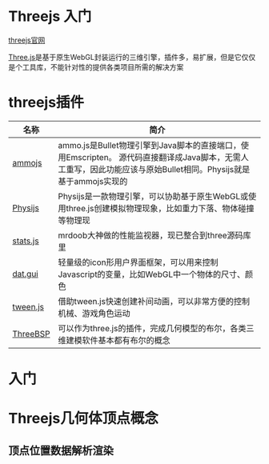 # Threejs 入门

[threejs官网](https://threejs.org/) 

[Three.js](https://github.com/mrdoob/three.js)是基于原生WebGL封装运行的三维引擎，插件多，易扩展，但是它仅仅是个工具库，不能针对性的提供各类项目所需的解决方案


# threejs插件

名称|简介
---|---
[ammojs](https://github.com/kripken/ammo.js)|ammo.js是Bullet物理引擎到Java脚本的直接端口，使用Emscripten。 源代码直接翻译成Java脚本，无需人工重写，因此功能应该与原始Bullet相同。Physijs就是基于ammojs实现的
[Physijs](https://github.com/chandlerprall/Physijs) | Physijs是一款物理引擎，可以协助基于原生WebGL或使用three.js创建模拟物理现象，比如重力下落、物体碰撞等物理现
[stats.js](https://github.com/mrdoob/stats.js) | mrdoob大神做的性能监视器，现已整合到three源码库里
[dat.gui](https://github.com/dataarts/dat.gui) | 轻量级的icon形用户界面框架，可以用来控制Javascript的变量，比如WebGL中一个物体的尺寸、颜色
[tween.js](https://github.com/tweenjs/tween.js/) | 借助tween.js快速创建补间动画，可以非常方便的控制机械、游戏角色运动
[ThreeBSP](https://github.com/sshirokov/ThreeBSP) |可以作为three.js的插件，完成几何模型的布尔，各类三维建模软件基本都有布尔的概念

# 入门

# Threejs几何体顶点概念

## 顶点位置数据解析渲染